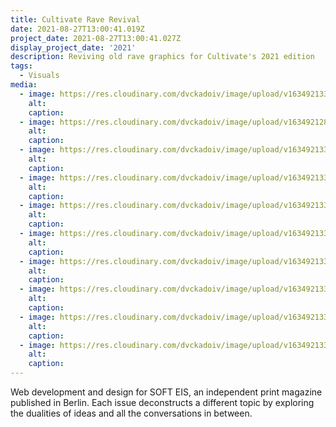 ```yaml
---
title: Cultivate Rave Revival
date: 2021-08-27T13:00:41.019Z
project_date: 2021-08-27T13:00:41.027Z
display_project_date: '2021'
description: Reviving old rave graphics for Cultivate's 2021 edition
tags:
  - Visuals
media:
  - image: https://res.cloudinary.com/dvckadoiv/image/upload/v1634921332/Soft%20Refresh/Cultivate%20Rave%20Revival/2H6A6577-pichi_ov07e8.jpg
    alt:
    caption:
  - image: https://res.cloudinary.com/dvckadoiv/image/upload/v1634921288/Soft%20Refresh/Cultivate%20Rave%20Revival/2H6A6731-pichi_qh3kw0.jpg
    alt:
    caption:
  - image: https://res.cloudinary.com/dvckadoiv/image/upload/v1634921332/Soft%20Refresh/Cultivate%20Rave%20Revival/2H6A6722-pichi_cpdsmd.jpg
    alt:
    caption:
  - image: https://res.cloudinary.com/dvckadoiv/image/upload/v1634921332/Soft%20Refresh/Cultivate%20Rave%20Revival/2H6A6698-pichi_qal6dw.jpg
    alt:
    caption:
  - image: https://res.cloudinary.com/dvckadoiv/image/upload/v1634921331/Soft%20Refresh/Cultivate%20Rave%20Revival/2H6A6716-pichi_cmotxx.jpg
    alt:
    caption:
  - image: https://res.cloudinary.com/dvckadoiv/image/upload/v1634921332/Soft%20Refresh/Cultivate%20Rave%20Revival/2H6A6710-pichi_t2ygka.jpg
    alt:
    caption:
  - image: https://res.cloudinary.com/dvckadoiv/image/upload/v1634921332/Soft%20Refresh/Cultivate%20Rave%20Revival/2H6A6553-pichi_reoutj.jpg
    alt:
    caption:
  - image: https://res.cloudinary.com/dvckadoiv/image/upload/v1634921332/Soft%20Refresh/Cultivate%20Rave%20Revival/2H6A6329-pichi_tc5uxv.jpg
    alt:
    caption:
  - image: https://res.cloudinary.com/dvckadoiv/image/upload/v1634921332/Soft%20Refresh/Cultivate%20Rave%20Revival/2H6A6378-pichi_c4oisv.jpg
    alt:
    caption:
  - image: https://res.cloudinary.com/dvckadoiv/image/upload/v1634921333/Soft%20Refresh/Cultivate%20Rave%20Revival/2H6A6358-pichi_rodsqc.jpg
    alt:
    caption: 
---
```

Web development and design for SOFT EIS, an independent print magazine published in Berlin. Each issue deconstructs a different topic by exploring the dualities of ideas and all the conversations in between.